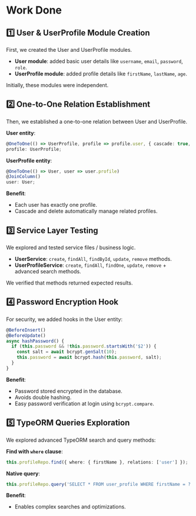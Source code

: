 # Work Done

## 1️⃣ User & UserProfile Module Creation
First, we created the User and UserProfile modules.

- **User module**: added basic user details like `username`, `email`, `password`, `role`.
- **UserProfile module**: added profile details like `firstName`, `lastName`, `age`.

Initially, these modules were independent.

## 2️⃣ One-to-One Relation Establishment
Then, we established a one-to-one relation between User and UserProfile.

**User entity**:
```typescript
@OneToOne(() => UserProfile, profile => profile.user, { cascade: true, onDelete: 'CASCADE' })
profile: UserProfile;
```

**UserProfile entity**:
```typescript
@OneToOne(() => User, user => user.profile)
@JoinColumn()
user: User;
```

**Benefit**:
- Each user has exactly one profile.
- Cascade and delete automatically manage related profiles.

## 3️⃣ Service Layer Testing
We explored and tested service files / business logic.

- **UserService**: `create`, `findAll`, `findById`, `update`, `remove` methods.
- **UserProfileService**: `create`, `findAll`, `findOne`, `update`, `remove` + advanced search methods.

We verified that methods returned expected results.

## 4️⃣ Password Encryption Hook
For security, we added hooks in the User entity:
```typescript
@BeforeInsert()
@BeforeUpdate()
async hashPassword() {
  if (this.password && !this.password.startsWith('$2')) {
    const salt = await bcrypt.genSalt(10);
    this.password = await bcrypt.hash(this.password, salt);
  }
}
```

**Benefit**:
- Password stored encrypted in the database.
- Avoids double hashing.
- Easy password verification at login using `bcrypt.compare`.

## 5️⃣ TypeORM Queries Exploration
We explored advanced TypeORM search and query methods:

**Find with `where` clause**:
```typescript
this.profileRepo.find({ where: { firstName }, relations: ['user'] });
```

**Native query**:
```typescript
this.profileRepo.query('SELECT * FROM user_profile WHERE firstName = ?', [firstName]);
```

**Benefit**:
- Enables complex searches and optimizations.

